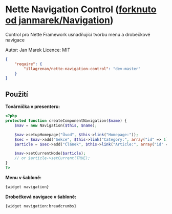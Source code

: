 # Nette Navigation Control ([forknuto od janmarek/Navigation](https://github.com/janmarek/Navigation))
Control pro Nette Framework usnadňující tvorbu menu a drobečkové navigace

Autor: Jan Marek
Licence: MIT

```json
{
	"require": {
	    "illagrenan/nette-navigation-control": "dev-master"
	}
}
```

## Použití

**Továrnička v presenteru:**

```php
<?php
protected function createComponentNavigation($name) {
	$nav = new Navigation($this, $name);

	$nav->setupHomepage("Úvod", $this->link("Homepage:"));
	$sec = $nav->add("Sekce", $this->link("Category:", array("id" => 1)));
	$article = $sec->add("Článek", $this->link("Article:", array("id" => 1)));

	$nav->setCurrentNode($article);
	// or $article->setCurrent(TRUE);
}
?>
```

**Menu v šabloně:**
```html
{widget navigation}
```

**Drobečková navigace v šabloně:**
```html
{widget navigation:breadcrumbs}
```